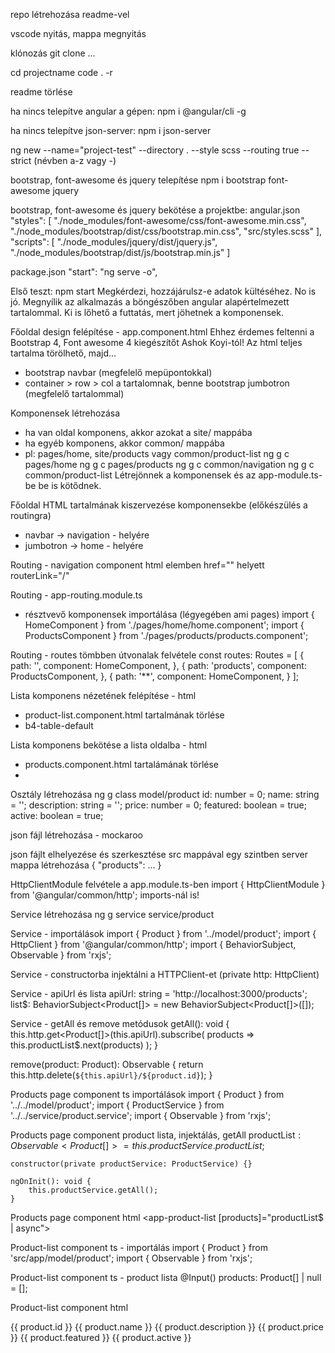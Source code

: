 repo létrehozása readme-vel

vscode nyitás, mappa megnyitás

klónozás
git clone ...

cd projectname
code . -r

readme törlése

ha nincs telepítve angular a gépen: npm i @angular/cli -g

ha nincs telepítve json-server: npm i json-server

ng new --name="project-test" --directory . --style scss --routing true --strict (névben a-z vagy -)

bootstrap, font-awesome és jquery telepítése
npm i bootstrap font-awesome jquery

bootstrap, font-awesome és jquery bekötése a projektbe: angular.json
"styles": [
    "./node_modules/font-awesome/css/font-awesome.min.css", 
    "./node_modules/bootstrap/dist/css/bootstrap.min.css", 
    "src/styles.scss"
],
"scripts": [
    "./node_modules/jquery/dist/jquery.js", 
    "./node_modules/bootstrap/dist/js/bootstrap.min.js"
]

package.json
"start": "ng serve -o",

Első teszt: npm start
Megkérdezi, hozzájárulsz-e adatok kültéséhez. No is jó.
Megnyílik az alkalmazás a böngészőben angular alapértelmezett tartalommal.
Ki is lőhető a futtatás, mert jöhetnek a komponensek.

Főoldal design felépítése - app.component.html
Ehhez érdemes feltenni a Bootstrap 4, Font awesome 4 kiegészítőt Ashok Koyi-tól!
Az html teljes tartalma törölhető, majd...
- bootstrap navbar (megfelelő mepüpontokkal)
- container > row > col a tartalomnak, benne bootstrap jumbotron (megfelelő tartalommal)

Komponensek létrehozása
- ha van oldal komponens, akkor azokat a site/ mappába
- ha egyéb komponens, akkor common/ mappába
- pl: pages/home, site/products vagy common/product-list
ng g c pages/home
ng g c pages/products
ng g c common/navigation
ng g c common/product-list
Létrejönnek a komponensek és az app-module.ts-be be is kötődnek.

Főoldal HTML tartalmának kiszervezése komponensekbe (előkészülés a routingra)
- navbar -> navigation - helyére <app-navigation></app-navigation>
- jumbotron -> home - helyére <router-outlet></router-outlet>

Routing - navigation component html
<a> elemben href="" helyett routerLink="/"

Routing - app-routing.module.ts
- résztvevő komponensek importálása (légyegében ami pages)
import { HomeComponent } from './pages/home/home.component';
import { ProductsComponent } from './pages/products/products.component';

Routing - routes tömbben útvonalak felvétele
const routes: Routes = [
  {
    path: '',
    component: HomeComponent,
  },
  {
    path: 'products',
    component: ProductsComponent,
  },
  {
    path: '**',
    component: HomeComponent,
  }
];

Lista komponens nézetének felépítése - html
- product-list.component.html tartalmának törlése
- b4-table-default

Lista komponens bekötése a lista oldalba - html
- products.component.html tartalámának törlése
- <app-product-list></app-product-list>

Osztály létrehozása
ng g class model/product
    id: number = 0;
    name: string = '';
    description: string = '';
    price: number = 0;
    featured: boolean = true;
    active: boolean = true;

json fájl létrehozása - mockaroo

json fájlt elhelyezése és szerkesztése
src mappával egy szintben server mappa létrehozása
{
  "products": ...
}

HttpClientModule felvétele a app.module.ts-ben
import { HttpClientModule } from '@angular/common/http'; 
imports-nál is!

Service létrehozása
ng g service service/product

Service - importálások
import { Product } from '../model/product';
import { HttpClient } from '@angular/common/http';
import { BehaviorSubject, Observable } from 'rxjs';

Service - constructorba injektálni a HTTPClient-et
(private http: HttpClient)

Service - apiUrl és lista
apiUrl: string = 'http://localhost:3000/products';
list$: BehaviorSubject<Product[]> = new BehaviorSubject<Product[]>([]);

Service - getAll és remove metódusok
  getAll(): void {
    this.http.get<Product[]>(this.apiUrl).subscribe(
      products => this.productList$.next(products)
    );
  }

  remove(product: Product): Observable<Product> {
    return this.http.delete<Product>(`${this.apiUrl}/${product.id}`);
  }

Products page component ts importálások
import { Product } from '../../model/product';
import { ProductService } from '../../service/product.service';
import { Observable } from 'rxjs';

Products page component product lista, injektálás, getAll
    productList$: Observable<Product[]> = this.productService.productList$;

    constructor(private productService: ProductService) {}

    ngOnInit(): void {
        this.productService.getAll();
    }

Products page component html
<app-product-list [products]="productList$ | async"></app-product-list>

Product-list component ts - importálás
import { Product } from 'src/app/model/product';
import { Observable } from 'rxjs';

Product-list component ts - product lista
@Input() products: Product[] | null = [];

Product-list component html
<tr *ngFor="let product of products">
    <td>{{ product.id }}</td>
    <td>{{ product.name }}</td>
    <td>{{ product.description }}</td>
    <td>{{ product.price }}</td>
    <td>{{ product.featured }}</td>
    <td>{{ product.active }}</td>
</tr>
